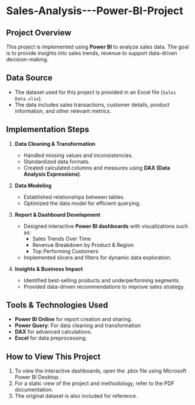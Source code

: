 # Sales-Analysis---Power-BI-Project

## Project Overview
This project is implemented using **Power BI** to analyze sales data. The goal is to provide insights into sales trends, revenue to support data-driven decision-making.

## Data Source
- The dataset used for this project is provided in an Excel file (`Sales Data.xlsx`).
- The data includes sales transactions, customer details, product information, and other relevant metrics.

## Implementation Steps
1. **Data Cleaning & Transformation**
   - Handled missing values and inconsistencies.
   - Standardized data formats.
   - Created calculated columns and measures using **DAX (Data Analysis Expressions)**.

2. **Data Modeling**
   - Established relationships between tables.
   - Optimized the data model for efficient querying.

3. **Report & Dashboard Development**
   - Designed interactive **Power BI dashboards** with visualizations such as:
     - Sales Trends Over Time
     - Revenue Breakdown by Product & Region
     - Top Performing Customers
   - Implemented slicers and filters for dynamic data exploration.

4. **Insights & Business Impact**
   - Identified best-selling products and underperforming segments.
   - Provided data-driven recommendations to improve sales strategy.

## Tools & Technologies Used
- **Power BI Online** for report creation and sharing.
- **Power Query**: For data cleaning and transformation
- **DAX** for advanced calculations.
- **Excel** for data preprocessing.

## How to View This Project
1. To view the interactive dashboards, open the .pbix file using Microsoft Power BI Desktop.
2. For a static view of the project and methodology, refer to the PDF documentation.
3. The original dataset is also included for reference.



